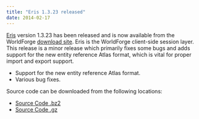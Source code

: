 ```yaml
---
title: "Eris 1.3.23 released"
date: 2014-02-17
---
```


[Eris](http://worldforge.org/dev/eng/libraries/eris) version 1.3.23 has been released and is now available from the WorldForge [download site](https://sourceforge.net/projects/worldforge/files/Eris%201.4%20%28client%20lib%29/). Eris is the WorldForge client-side session layer. This release is a minor release which primarily fixes some bugs and adds support for the new entity reference Atlas format, which is vital for proper import and export support.

*   Support for the new entity reference Atlas format.
*   Various bug fixes.

Source code can be downloaded from the following locations:

*   [Source Code .bz2](http://sourceforge.net/projects/worldforge/files/Eris%201.4%20%28client%20lib%29/1.3.23/eris-1.3.23.tar.bz2/download)
*   [Source Code .gz](http://sourceforge.net/projects/worldforge/files/Eris%201.4%20%28client%20lib%29/1.3.23/eris-1.3.23.tar.gz/download)